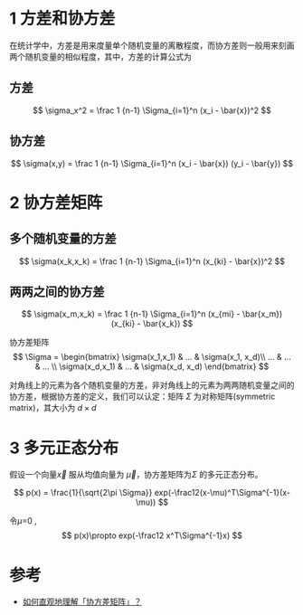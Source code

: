 


# 1 方差和协方差
在统计学中，方差是用来度量单个随机变量的离散程度，而协方差则一般用来刻画两个随机变量的相似程度，其中，方差的计算公式为
## 方差
$$
\sigma_x^2 = \frac 1 {n-1} \Sigma_{i=1}^n (x_i - \bar{x})^2
$$

## 协方差


$$
\sigma(x,y) = \frac 1 {n-1}  \Sigma_{i=1}^n  (x_i - \bar{x}) (y_i - \bar{y})
$$

# 2 协方差矩阵


## 多个随机变量的方差
$$
\sigma(x_k,x_k) = \frac 1 {n-1}  \Sigma_{i=1}^n  (x_{ki} - \bar{x})^2
$$

## 两两之间的协方差

$$
\sigma(x_m,x_k) = \frac 1 {n-1}  \Sigma_{i=1}^n  (x_{mi} - \bar{x_m}) (x_{ki} - \bar{x_k})
$$


协方差矩阵
$$
\Sigma = \begin{bmatrix}
\sigma(x_1,x_1) & ... & \sigma(x_1, x_d)\\
... & ... & ... \\
\sigma(x_d,x_1) & ... & \sigma(x_d, x_d)
\end{bmatrix}
$$

对角线上的元素为各个随机变量的方差，非对角线上的元素为两两随机变量之间的协方差，根据协方差的定义，我们可以认定：矩阵 $\Sigma$ 为对称矩阵(symmetric matrix)，其大小为 $d \times d$

# 3 多元正态分布
假设一个向量$\vec x$ 服从均值向量为 $\vec\mu$，协方差矩阵为$\Sigma$ 的多元正态分布。

$$
p(x) = \frac{1}{\sqrt{2\pi \Sigma}} exp(-\frac12(x-\mu)^T\Sigma^{-1}(x-\mu))
$$

令$\mu$=0 ,
$$
p(x)\propto exp(-\frac12 x^T\Sigma^{-1}x)
$$

# 参考
* [如何直观地理解「协方差矩阵」？](https://zhuanlan.zhihu.com/p/37609917)

